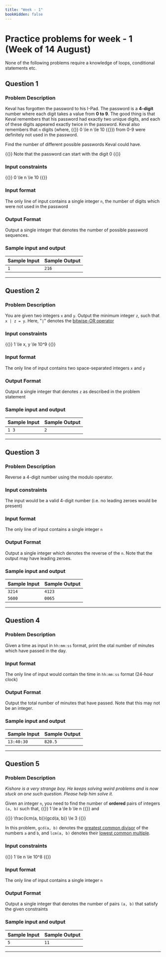 ```yaml
---
title: "Week - 1"
bookHidden: false
---
```

# Practice problems for week - 1 (Week of 14 August)

None of the following problems require a knowledge of loops, conditional statements etc.

## Question 1

### Problem Description

Keval has forgotten the password to his I-Pad. The password is a **4-digit** number where each digit takes a value from **0 to 9**. The good thing is that Keval
remembers that his password had exactly two unique digits, and each of these digits appeared exactly twice in the password. Keval also remembers
that `n` digits (where, {{<katex inline>}} 0 \le n \le 10 {{</katex>}}) from 0-9 were definitely not used in the password. 

Find the number of different possible passwords Keval could have.

{{<hint info>}}
Note that the password can start with the digit 0
{{</hint>}}

### Input constraints 

{{<katex block text-center>}}
0 \le n \le 10
{{</katex>}}

### Input format

The only line of input contains a single integer `n`, the number of digits which were not used in the password

### Output Format

Output a single integer that denotes the number of possible password sequences.

### Sample input and output

| Sample Input | Sample Output |
| ------------ | ------------- |
| `1`         | `216`       |

---

## Question 2

### Problem Description

You are given two integers `x` and `y`. Output the minimum integer `z`, such that `x | z = y`. Here, "`|`" denotes the [bitwise-OR operator](https://en.wikipedia.org/wiki/Bitwise_operation#OR)

### Input constraints 

{{<katex block text-center>}}
1 \le x, y \le 10^9
{{</katex>}}

### Input format

The only line of input contains two space-separated integers `x` and `y`

### Output Format

Output a single integer that denotes `z` as described in the problem statement

### Sample input and output

| Sample Input | Sample Output |
| ------------ | ------------- |
| `1 3`         |`2`       |

---

## Question 3

### Problem Description

Reverse a 4-digit number using the modulo operator.

### Input constraints 

The input would be a valid 4-digit number (i.e. no leading zeroes would be present)

### Input format

The only line of input contains a single integer `n`

### Output Format

Output a single integer which denotes the reverse of the `n`. Note that the output may have leading zeroes.

### Sample input and output

| Sample Input | Sample Output |
| ------------ | ------------- |
| `3214`         |`4123`       |
| `5600`         |`0065`       |

---

## Question 4

### Problem Description

Given a time as input in `hh:mm:ss` format, print the otal number of minutes which have passed in the day.

### Input format

The only line of input would contain the time in `hh:mm:ss` format (24-hour clock)

### Output Format

Output the total number of minutes that have passed. Note that this may not be an integer.

### Sample input and output

| Sample Input | Sample Output |
| ------------ | ------------- |
| `13:40:30`         |`820.5`       |

---

## Question 5

### Problem Description

*Kishore is a very strange boy. He keeps solving weird problems and is now stuck on one such question. Please help him solve it.*

Given an integer `n`, you need to find the number of **ordered** pairs of integers `(a, b)` such that, {{<katex inline>}} 1 \le a \le b \le n {{</katex>}} and

{{<katex block text-center>}}
\frac{lcm(a, b)}{gcd(a, b)} \le 3
{{</katex>}}

In this problem, `gcd(a, b)` denotes the [greatest common divisor](https://en.wikipedia.org/wiki/Greatest_common_divisor) of the numbers `a` and `b`, and `lcm(a, b)` denotes their [lowest common multiple](https://en.wikipedia.org/wiki/Least_common_multiple).

### Input constraints 

{{<katex block text-center>}}
1 \le n \le 10^8
{{</katex>}}

### Input format

The only line of input contains a single integer `n`

### Output Format

Output a single integer that denotes the number of pairs `(a, b)` that satisfy the given constraints

### Sample input and output

| Sample Input | Sample Output |
| ------------ | ------------- |
| `5`         |`11`       |

---
